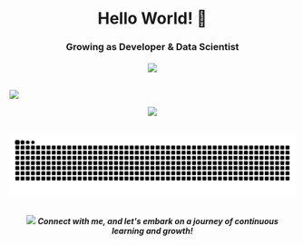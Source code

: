 <div id="header" align="center">
  <h1> 
    Hello World! 👋
  </h1>
  <h3 align="center">
    Growing as Developer & Data Scientist
  </h3>
</div>

<div align="center">
  <img align="center" src="https://visitor-badge.laobi.icu/badge?page_id=nyomr.nyomr&left_color=royalblue&right_color=black"  />
</div>

##
<img align="center" src="https://user-images.githubusercontent.com/22107794/139580686-887df369-edb8-4bc8-b607-4fbf6d7e4866.gif">

<div id="content" align="center">
  
  <a href="https://github.com/nyomr"><img height="193px" src="https://github-readme-stats.vercel.app/api/top-langs/?username=nyomr&theme=gotham&show_icons=true&hide_border=false&layout=compact" /></a>
</div>
<div id="content-2" align="center">
  
</div>

##
![Snake animation](https://raw.githubusercontent.com/nyomr/nyomr/output/github-contribution-grid-snake-dark.svg)

##
<div id="footer" align="center">
<img src="https://user-images.githubusercontent.com/74038190/216120981-b9507c36-0e04-4469-8e27-c99271b45ba5.png" width="15"> <em><b>Connect with me, and let's embark on a journey of continuous learning and growth!</b></em>
</div>
